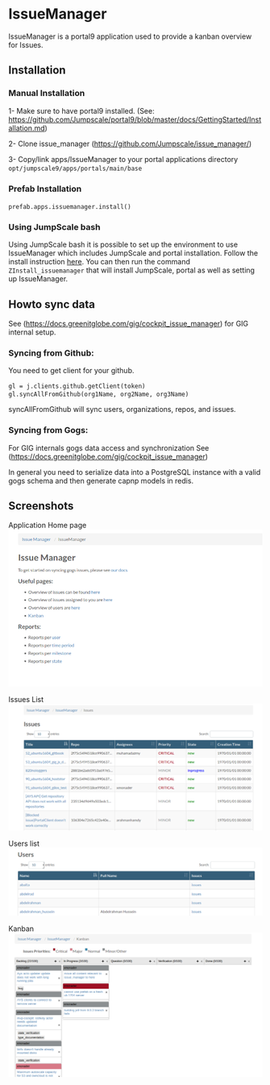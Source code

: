 # IssueManager

IssueManager is a portal9 application used to provide a kanban overview for Issues.

## Installation
### Manual Installation
1- Make sure to have portal9 installed. (See: https://github.com/Jumpscale/portal9/blob/master/docs/GettingStarted/Installation.md)

2- Clone issue_manager (https://github.com/Jumpscale/issue_manager/)

3- Copy/link apps/IssueManager to your portal applications directory `opt/jumpscale9/apps/portals/main/base`


### Prefab Installation
`prefab.apps.issuemanager.install()`

### Using JumpScale bash

Using JumpScale bash it is possible to set up the environment to use IssueManager which includes JumpScale and portal installation.
Follow the install instruction [here](https://github.com/Jumpscale/bash/blob/master/README.md).
You can then run the command `ZInstall_issuemanager` that will install JumpScale, portal as well as setting up IssueManager.

## Howto sync data
See (https://docs.greenitglobe.com/gig/cockpit_issue_manager) for GIG internal setup.


### Syncing from Github:
You need to get client for your github.

```    
gl = j.clients.github.getClient(token)
gl.syncAllFromGithub(org1Name, org2Name, org3Name)
```
syncAllFromGithub will sync users, organizations, repos, and issues.

### Syncing from Gogs:
For GIG internals gogs data access and synchronization See (https://docs.greenitglobe.com/gig/cockpit_issue_manager)

In general you need to serialize data into a PostgreSQL instance with a valid gogs schema and then
generate capnp models in redis.


## Screenshots

Application Home page
![HomePage](home.png)

Issues List
![Issues](issues.png)

Users list
![Users](users.png)

Kanban
![Kanban](kanban.png)
